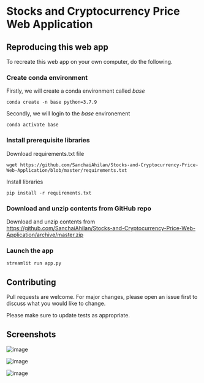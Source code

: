 # Stocks and Cryptocurrency Price Web Application


## Reproducing this web app
To recreate this web app on your own computer, do the following.

### Create conda environment
Firstly, we will create a conda environment called *base*
```
conda create -n base python=3.7.9
```
Secondly, we will login to the *base* environement
```
conda activate base
```
### Install prerequisite libraries
Download requirements.txt file
```
wget https://github.com/SanchaiAhilan/Stocks-and-Cryptocurrency-Price-Web-Application/blob/master/requirements.txt
```
Install libraries
```
pip install -r requirements.txt
```

### Download and unzip contents from GitHub repo
Download and unzip contents from https://github.com/SanchaiAhilan/Stocks-and-Cryptocurrency-Price-Web-Application/archive/master.zip


###  Launch the app
```
streamlit run app.py
```


## Contributing
Pull requests are welcome. For major changes, please open an issue first to discuss what you would like to change.

Please make sure to update tests as appropriate.


## Screenshots
![image](https://user-images.githubusercontent.com/89059194/143189441-7b56a5df-a1e1-46a1-a38a-db383c079fd6.png)

![image](https://user-images.githubusercontent.com/89059194/143190195-c3350f95-2722-499e-9eca-78c0fee16df4.png)

![image](https://user-images.githubusercontent.com/89059194/143189760-c77c3d9a-8db3-4385-8fc1-75b489ddb4b1.png)

